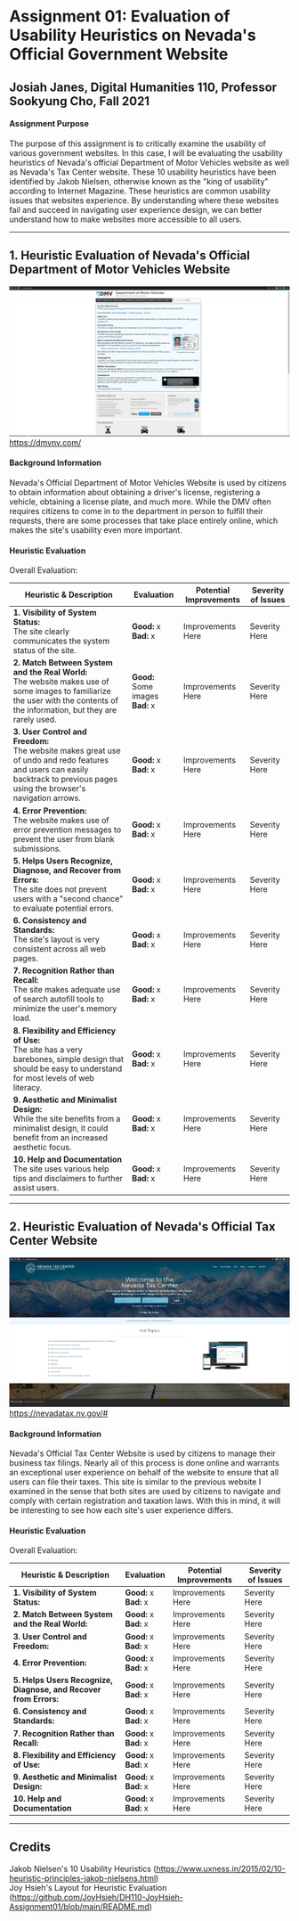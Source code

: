 # Assignment 01: Evaluation of Usability Heuristics on Nevada's Official Government Website

## Josiah Janes, Digital Humanities 110, Professor Sookyung Cho, Fall 2021

#### Assignment Purpose 

The purpose of this assignment is to critically examine the usability of various government websites. In this case, I will be evaluating the usability heuristics of Nevada's official Department of Motor Vehicles website as well as Nevada's Tax Center website. These 10 usability heuristics have been identified by Jakob Nielsen, otherwise known as the "king of usability" according to Internet Magazine. These heuristics are common usability issues that websites experience. By understanding where these websites fail and succeed in navigating user experience design, we can better understand how to make websites more accessible to all users.

---

## 1. Heuristic Evaluation of Nevada's Official Department of Motor Vehicles Website
![Screenshot of Nevada DMV Website](nevadadmv.png)
https://dmvnv.com/

#### Background Information

Nevada's Official Department of Motor Vehicles Website is used by citizens to obtain information about obtaining a driver's license, registering a vehicle, obtaining a license plate, and much more. While the DMV often requires citizens to come in to the department in person to fulfill their requests, there are some processes that take place entirely online, which makes the site's usability even more important.

#### Heuristic Evaluation

Overall Evaluation: 

| Heuristic & Description | Evaluation | Potential Improvements | Severity of Issues |
| ----------------------- | ---------- | ---------------------- | ------------------ |
| **1. Visibility of System Status:**<br>The site clearly communicates the system status of the site.| **Good:** x<br>**Bad:** x | Improvements Here | Severity Here |
| **2. Match Between System and the Real World:**<br>The website makes use of some images to familiarize the user with the contents of the information, but they are rarely used.| **Good:** Some images<br>**Bad:** x | Improvements Here | Severity Here |
| **3. User Control and Freedom:**<br>The website makes great use of undo and redo features and users can easily backtrack to previous pages using the browser's navigation arrows. | **Good:** x<br>**Bad:** x | Improvements Here | Severity Here |
| **4. Error Prevention:**<br>The website makes use of error prevention messages to prevent the user from blank submissions.| **Good:** x<br>**Bad:** x | Improvements Here | Severity Here |
| **5. Helps Users Recognize, Diagnose, and Recover from Errors:**<br>The site does not prevent users with a "second chance" to evaluate potential errors. | **Good:** x<br>**Bad:** x | Improvements Here | Severity Here |
| **6. Consistency and Standards:**<br>The site's layout is very consistent across all web pages.| **Good:** x<br>**Bad:** x | Improvements Here | Severity Here |
| **7. Recognition Rather than Recall:**<br>The site makes adequate use of search autofill tools to minimize the user's memory load.| **Good:** x<br>**Bad:** x | Improvements Here | Severity Here |
| **8. Flexibility and Efficiency of Use:**<br>The site has a very barebones, simple design that should be easy to understand for most levels of web literacy. | **Good:** x<br>**Bad:** x | Improvements Here | Severity Here |
| **9. Aesthetic and Minimalist Design:**<br>While the site benefits from a minimalist design, it could benefit from an increased aesthetic focus. | **Good:** x<br>**Bad:** x | Improvements Here | Severity Here |
| **10. Help and Documentation**<br>The site uses various help tips and disclaimers to further assist users.| **Good:** x<br>**Bad:** x | Improvements Here | Severity Here |
---

## 2. Heuristic Evaluation of Nevada's Official Tax Center Website
![Screenshot of Nevada Tax Center Website](nevadatax.jpg)
https://nevadatax.nv.gov/#

#### Background Information

Nevada's Official Tax Center Website is used by citizens to manage their business tax filings. Nearly all of this process is done online and warrants an exceptional user experience on behalf of the website to ensure that all users can file their taxes. This site is similar to the previous website I examined in the sense that both sites are used by citizens to navigate and comply with certain registration and taxation laws. With this in mind, it will be interesting to see how each site's user experience differs.

#### Heuristic Evaluation

Overall Evaluation: 

| Heuristic & Description | Evaluation | Potential Improvements | Severity of Issues |
| ----------------------- | ---------- | ---------------------- | ------------------ |
| **1. Visibility of System Status:**<br> | **Good:** x<br>**Bad:** x | Improvements Here | Severity Here |
| **2. Match Between System and the Real World:**<br> | **Good:** x<br>**Bad:** x | Improvements Here | Severity Here |
| **3. User Control and Freedom:**<br> | **Good:** x<br>**Bad:** x | Improvements Here | Severity Here |
| **4. Error Prevention:**<br> | **Good:** x<br>**Bad:** x | Improvements Here | Severity Here |
| **5. Helps Users Recognize, Diagnose, and Recover from Errors:**<br> | **Good:** x<br>**Bad:** x | Improvements Here | Severity Here |
| **6. Consistency and Standards:**<br> | **Good:** x<br>**Bad:** x | Improvements Here | Severity Here |
| **7. Recognition Rather than Recall:**<br> | **Good:** x<br>**Bad:** x | Improvements Here | Severity Here |
| **8. Flexibility and Efficiency of Use:**<br> | **Good:** x<br>**Bad:** x | Improvements Here | Severity Here |
| **9. Aesthetic and Minimalist Design:**<br> | **Good:** x<br>**Bad:** x | Improvements Here | Severity Here |
| **10. Help and Documentation**<br> | **Good:** x<br>**Bad:** x | Improvements Here | Severity Here |

---

## Credits

Jakob Nielsen's 10 Usability Heuristics (https://www.uxness.in/2015/02/10-heuristic-principles-jakob-nielsens.html)<br>
Joy Hsieh's Layout for Heuristic Evaluation (https://github.com/JoyHsieh/DH110-JoyHsieh-Assignment01/blob/main/README.md)
